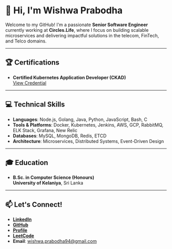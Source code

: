 # 👋 Hi, I'm Wishwa Prabodha

Welcome to my GitHub! I'm a passionate **Senior Software Engineer** currently working at **Circles.Life**, where I focus on building scalable microservices and delivering impactful solutions in the telecom, FinTech, and Telco domains.

---

## 🏆 Certifications

- **Certified Kubernetes Application Developer (CKAD)**  
  [View Credential](https://ti-user-certificates.s3.amazonaws.com/e0df7fbf-a057-42af-8a1f-590912be5460/522a9a2e-664f-4fc1-a9ab-e709c398e40d-dompegamage-wishwa-prabodha-wijeratne-99555add-9882-4e3f-85f1-e59e235eceb1-certificate.pdf)

---

## 💻 Technical Skills

- **Languages**: Node.js, Golang, Java, Python, JavaScript, Bash, C  
- **Tools & Platforms**: Docker, Kubernetes, Jenkins, AWS, GCP, RabbitMQ, ELK Stack, Grafana, New Relic  
- **Databases**: MySQL, MongoDB, Redis, ETCD  
- **Architecture**: Microservices, Distributed Systems, Event-Driven Design  

---

## 🎓 Education

- **B.Sc. in Computer Science (Honours)**  
  **University of Kelaniya**, Sri Lanka  

---

## 📫 Let's Connect!

- [**LinkedIn**](https://linkedin.com/in/wishwaprabodha)  
- [**GitHub**](https://github.com/wishwaprabodha)  
- [**Profile**](https://wishwaprabodha.github.io)  
- [**LeetCode**](https://leetcode.com/u/wishwaprabodha94)  
- **Email**: wishwa.prabodha94@gmail.com  
